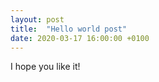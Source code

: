 ```yaml
---
layout: post
title:  "Hello world post"
date: 2020-03-17 16:00:00 +0100
---
```


I hope you like it!